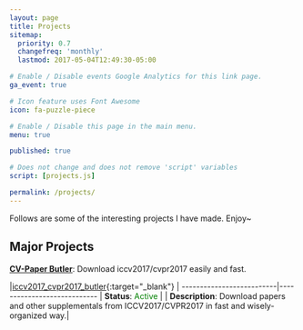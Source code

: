 ```yaml
---
layout: page
title: Projects
sitemap:
  priority: 0.7
  changefreq: 'monthly'
  lastmod: 2017-05-04T12:49:30-05:00

# Enable / Disable events Google Analytics for this link page.
ga_event: true

# Icon feature uses Font Awesome
icon: fa-puzzle-piece

# Enable / Disable this page in the main menu.
menu: true

published: true

# Does not change and does not remove 'script' variables
script: [projects.js]

permalink: /projects/
---
```


Follows are some of the interesting projects I have made. Enjoy~

##  Major Projects

**[CV-Paper Butler](https://github.com/mengyuest/iccv2017_cvpr2017_butler)**: Download iccv2017/cvpr2017 easily and fast.

|[iccv2017_cvpr2017_butler](https://github.com/mengyuest/iccv2017_cvpr2017_butler){:target="_blank"} <i class="fa fa-external-link"></i>|
--------------------------|----------------------------
| **Status**: <label style="color:green;">Active</label> |
| **Description**: Download papers and other supplementals from ICCV2017/CVPR2017 in fast and wisely-organized way.|